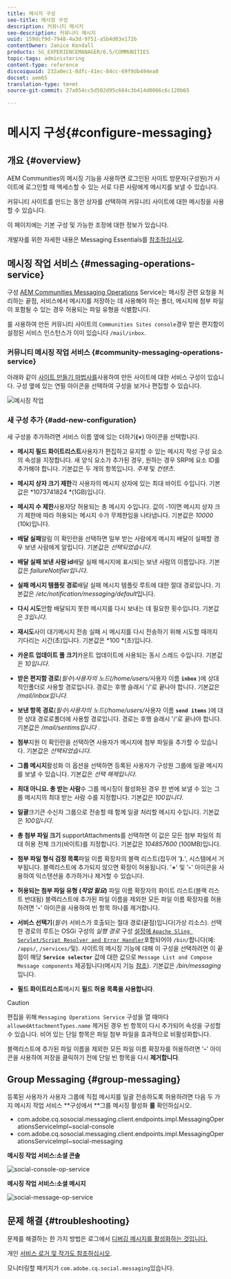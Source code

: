 ```yaml
---
title: 메시지 구성
seo-title: 메시징 구성
description: 커뮤니티 메시지
seo-description: 커뮤니티 메시지
uuid: 159dcf9d-7948-4a3d-9f51-a5b4d03e172b
contentOwner: Janice Kendall
products: SG_EXPERIENCEMANAGER/6.5/COMMUNITIES
topic-tags: administering
content-type: reference
discoiquuid: 232a0ec1-8dfc-41ec-84cc-69f9db494ea0
docset: aem65
translation-type: tm+mt
source-git-commit: 27a054cc5d502d95c664c3b414d0066c6c120b65

---
```



# 메시지 구성{#configure-messaging}

## 개요 {#overview}

AEM Communities의 메시징 기능을 사용하면 로그인된 사이트 방문자(구성원)가 사이트에 로그인할 때 액세스할 수 있는 서로 다른 사람에게 메시지를 보낼 수 있습니다.

커뮤니티 사이트를 만드는 [](/help/communities/sites-console.md)동안 상자를 선택하여 커뮤니티 사이트에 대한 메시징을 사용할 수 있습니다.

이 페이지에는 기본 구성 및 가능한 조정에 대한 정보가 있습니다.

개발자를 위한 자세한 내용은 Messaging Essentials를 [참조하십시오](/help/communities/essentials-messaging.md).

## 메시징 작업 서비스 {#messaging-operations-service}

구성 [AEM Communities Messaging Operations](https://localhost:4502/system/console/configMgr/com.adobe.cq.social.messaging.client.endpoints.impl.MessagingOperationsServiceImpl) Service는 메시징 관련 요청을 처리하는 끝점, 서비스에서 메시지를 저장하는 데 사용해야 하는 폴더, 메시지에 첨부 파일이 포함될 수 있는 경우 허용되는 파일 유형을 식별합니다.

를 사용하여 만든 커뮤니티 사이트의 `Communities Sites console`경우 받은 편지함이 설정된 서비스 인스턴스가 이미 있습니다 `/mail/inbox`.

### 커뮤니티 메시징 작업 서비스 {#community-messaging-operations-service}

아래와 같이 [사이트 만들기 마법사를](/help/communities/sites-console.md)사용하여 만든 사이트에 대한 서비스 구성이 있습니다. 구성 옆에 있는 연필 아이콘을 선택하여 구성을 보거나 편집할 수 있습니다.

![메시징 작업](assets/messaging-operations.png)

### 새 구성 추가 {#add-new-configuration}

새 구성을 추가하려면 서비스 이름 옆에 있는 더하기&#x200B;**(+**) 아이콘을 선택합니다.

* **메시지 필드 화이트리스트**&#x200B;사용자가 편집하고 유지할 수 있는 메시지 작성 구성 요소의 속성을 지정합니다. 새 양식 요소가 추가된 경우, 원하는 경우 SRP에 요소 ID를 추가해야 합니다. 기본값은 두 개의 항목입니다. *주제* 및 *컨텐츠*.

* **메시지 상자 크기 제한**&#x200B;각 사용자의 메시지 상자에 있는 최대 바이트 수입니다. 기본값은 *1073741824 *(1GB)입니다.

* **메시지 수 제한**&#x200B;사용자당 허용되는 총 메시지 수입니다. 값이 -1이면 메시지 상자 크기 제한에 따라 허용되는 메시지 수가 무제한임을 나타냅니다. 기본값은 *10000* (10k)입니다.

* **배달 실패**&#x200B;알림 이 확인란을 선택하면 일부 받는 사람에게 메시지 배달이 실패할 경우 보낸 사람에게 알립니다. 기본값은 *선택되었습니다*.

* **배달 실패 보낸 사람 id**&#x200B;배달 실패 메시지에 표시되는 보낸 사람의 이름입니다. 기본값은 *failureNotifier입니다*.

* **실패 메시지 템플릿 경로**&#x200B;배달 실패 메시지 템플릿 루트에 대한 절대 경로입니다. 기본값은 */etc/notification/messaging/default*&#x200B;입니다.

* **다시 시도**&#x200B;안함 배달되지 못한 메시지를 다시 보내는 데 필요한 횟수입니다. 기본값은 *3입니다*.

* **재시도**&#x200B;사이 대기메시지 전송 실패 시 메시지를 다시 전송하기 위해 시도할 때까지 기다리는 시간(초)입니다. 기본값은 *100 *(초)입니다.

* **카운트 업데이트 풀 크기**&#x200B;카운트 업데이트에 사용되는 동시 스레드 수입니다. 기본값은 *10입니다*.

* **받은 편지함 경로**(*필수*)*사용자의 노드(/home/users/*&#x200B;사용자 이름 **`inbox`** )에 상대적인폴더로 사용할 경로입니다. 경로는 후행 슬래시 &#39;/&#39;로 끝나야 합니다. 기본값은 */mail/inbox입니다.*

* **보낸 항목 경로**(*필수*)*사용자의 노드(/home/users/*&#x200B;사용자 이름 **`send items`** )에 대한 상대 경로로폴더에 사용할 경로입니다. 경로는 후행 슬래시 &#39;/&#39;로 끝나야 합니다. 기본값은 */mail/sentims입니다* .

* **첨부**&#x200B;지원 이 확인란을 선택하면 사용자가 메시지에 첨부 파일을 추가할 수 있습니다. 기본값은 *선택되었습니다*.

* **그룹 메시지**&#x200B;활성화 이 옵션을 선택하면 등록된 사용자가 구성원 그룹에 일괄 메시지를 보낼 수 있습니다. 기본값은 *선택 해제입니다*.

* **최대 아니요. 총 받는 사람**&#x200B;수 그룹 메시징이 활성화된 경우 한 번에 보낼 수 있는 그룹 메시지의 최대 받는 사람 수를 지정합니다. 기본값은 *100입니다*.

* **일괄**&#x200B;크기큰 수신자 그룹으로 전송할 때 함께 일괄 처리할 메시지 수입니다. 기본값은 *100입니다*.

* **총 첨부 파일 크기** supportAttachments를 선택하면 이 값은 모든 첨부 파일의 최대 허용 전체 크기(바이트)를 지정합니다. 기본값은 *104857600* (100MB)입니다.

* **첨부 파일 형식 검정 목록**&#x200B;파일 이름 확장자의 블랙 리스트(접두어 &#39;**).**&#39;, 시스템에서 거부됩니다. 블랙리스트에 추가되지 않으면 확장이 허용됩니다. &#39;**+**&#39; 및 &#39;**-**&#39; 아이콘을 사용하여 익스텐션을 추가하거나 제거할 수 있습니다.

* **허용되는 첨부 파일 유형**
   **(*작업 필요*)** 파일 이름 확장자의 화이트 리스트(블랙 리스트 반대됨) 블랙리스트에 추가된 파일 이름을 제외한 모든 파일 이름 확장자를 허용하려면 &#39;**-**&#39; 아이콘을 사용하여 빈 항목 하나를 제거합니다.

* **서비스 선택기**(*필수*) 서비스가 호출되는 절대 경로(끝점)입니다(가상 리소스). 선택한 경로의 루트는 OSGi 구성의 *실행 경로* 구성 [ 설정에 `Apache Sling Servlet/Script Resolver and Error Handler`](https://localhost:4502/system/console/configMgr/org.apache.sling.servlets.resolver.SlingServletResolver)포함되어야 `/bin/`합니다(예: `/apps/`, `/services/`및). 사이트의 메시징 기능에 대해 이 구성을 선택하려면 이 끝점이 해당 **`Service selector`** 값에 대한 값으로 `Message List and Compose Message components` 제공됩니다(메시지 기능 [참조](/help/communities/configure-messaging.md)).
기본값은 */bin/messaging* 입니다.

* **필드 화이트리스트**&#x200B;메시지 **필드 허용 목록을 사용합니다**.

>[!CAUTION]
>
>편집을 위해 `Messaging Operations Service` 구성을 열 때마다 `allowedAttachmentTypes.name` 제거된 경우 빈 항목이 다시 추가되어 속성을 구성할 수 있습니다. 비어 있는 단일 항목은 파일 첨부 파일을 효과적으로 비활성화합니다.
>
>블랙리스트에 추가된 파일 이름을 제외한 모든 파일 이름 확장자를 허용하려면 &#39;**-**&#39; 아이콘을 사용하여 저장을 클릭하기 전에 단일 빈 항목을 다시 **제거합니다**.

## Group Messaging {#group-messaging}

등록된 사용자가 사용자 그룹에 직접 메시지를 일괄 전송하도록 허용하려면 다음 두 가지 메시지 작업 서비스 **구성에서 **그룹 메시징 활성화 **를** 확인하십시오.

* com.adobe.cq.sosocial.messaging.client.endpoints.impl.MessagingOperationsServiceImpl~social-console
* com.adobe.cq.sosocial.messaging.client.endpoints.impl.MessagingOperationsServiceImpl~social-messaging

**메시징 작업 서비스:소셜 콘솔**

![social-console-op-service](assets/social-console-op-service.png)

**메시징 작업 서비스:소셜 메시지**

![social-message-op-service](assets/social-message-op-service.png)

## 문제 해결 {#troubleshooting}

문제를 해결하는 한 가지 방법은 로그에서 [디버깅 메시지를 활성화하는 것입니다.](/help/sites-administering/troubleshooting.md)

개인 [서비스 로거 및 작가도 참조하십시오](/help/sites-deploying/configure-logging.md#loggers-and-writers-for-individual-services).

모니터링할 패키지가 `com.adobe.cq.social.messaging`있습니다.
